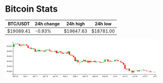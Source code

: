 # Bitcoin Stats

BTC/USDT|24h change|24h high|24h low|
|---|---|---|---|
|$19089.41|-0.93%|$19647.63|$18781.00|

<img src="./chart.svg">
